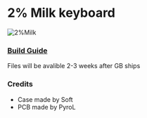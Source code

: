 # 2% Milk keyboard
![2%Milk](https://i.imgur.com/Ud96uXn.png)
### [Build Guide](https://rionlion100.github.io/2milkbuild)

Files will be avalible 2-3 weeks after GB ships

### Credits
- Case made by Soft
- PCB made by PyroL
